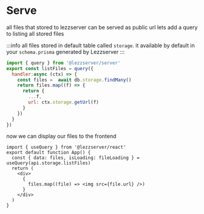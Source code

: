 # Serve

all files that stored to lezzserver can be served as public url
lets add a query to listing all stored files

:::info
all files stored in default table called ``storage``. it available by default in your ``schema.prisma`` generated by Lezzserver
:::

```js title="lezzserver/storage.ts
import { query } from '@lezzserver/server'
export const listFiles = query({
  handler:async (ctx) => {
    const files =  await db.storage.findMany()
    return files.map((f) => {
      return {
        ...f,
        url: ctx.storage.getUrl(f)
      }
    })
  }
})

```

now we can display our files to the frontend
```tsx title="App.tsx"
import { useQuery } from '@lezzserver/react'
export default function App() {
  const { data: files, isLoading: fileLoading } = useQuery(api.storage.listFiles)
  return (
    <div>
      {
        files.map((file) => <img src={file.url} />)
      }
    </div>
  )
}

```
